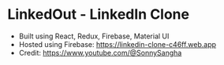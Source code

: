 # LinkedOut - LinkedIn Clone
- Built using React, Redux, Firebase, Material UI
- Hosted using Firebase: https://linkedin-clone-c46ff.web.app
- Credit: https://www.youtube.com/@SonnySangha
